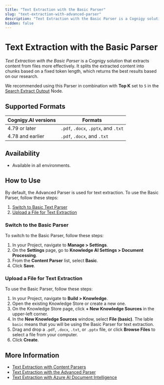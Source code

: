 ```yaml
---
title: "Text Extraction with the Basic Parser"
slug: "text-extraction-with-advanced-parser"
description: "Text Extraction with the Basic Parser is a Cognigy solution that extracts content from files more effectively."
hidden: false
---
```


# Text Extraction with the Basic Parser

_Text Extraction with the Basic Parser_ is a Cognigy solution that extracts content from files more effectively. It splits the extracted content into chunks based on a fixed token length, which returns the best results based on our research.

We recommended using this Parser in combination with **Top K** set to `5` in the [Search Extract Output](../../../build/node-reference/other-nodes/search-extract-output.md) Node.

## Supported Formats

| Cognigy.AI versions | Formats                              |
|---------------------|--------------------------------------|
| 4.79 or later       | `.pdf`, `.docx`, `.pptx`, and `.txt` |
| 4.78 and earlier    | `.pdf`, `.docx`,  and `.txt`         |

## Availability

- Available in all environments.

## How to Use

By default, the Advanced Parser is used for text extraction.
To use the Basic Parser, follow these steps:

1. [Switch to Basic Text Parser](#switch-to-the-basic-parser)
2. [Upload a File for Text Extraction](#upload-a-file-for-text-extraction)

### Switch to the Basic Parser

To switch to the Basic Parser, follow these steps:

1. In your Project, navigate to **Manage > Settings**.
2. On the **Settings** page, go to **Knowledge AI Settings > Document Processing**.
3. From the **Content Parser** list, select **Basic**.
4. Click **Save**.

### Upload a File for Text Extraction

To use the Basic Parser, follow these steps:

1. In your Project, navigate to **Build > Knowledge**.
2. Open the existing Knowledge Store or create a new one.
3. On the Knowledge Store page, click **+ New Knowledge Sources** in the upper-left corner.
4. In the **New Knowledge Sources** window, select **File (basic)**. The lable `basic` means that you will be using the Basic Parser for text extraction.
5. Drag and drop a `.pdf`, `.docx`, `.txt`, or `.pptx` file, or click **Browse Files** to select a file from your computer.
6. Click **Create**.

## More Information

- [Text Extraction with Content Parsers](overview.md)
- [Text Extraction with the Advanced Parser](text-extraction-with-advanced-parser.md)
- [Text Extraction with Azure AI Document Intelligence](text-extraction-with-azure-ai.md)



